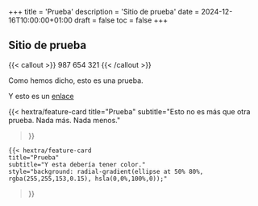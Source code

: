 +++
title = 'Prueba'
description = 'Sitio de prueba'
date = 2024-12-16T10:00:00+01:00
draft = false
toc = false
+++

## Sitio de prueba

{{< callout >}}
987 654 321
{{< /callout >}}


Como hemos dicho, esto es una prueba.

Y esto es un [enlace](#)

  {{< hextra/feature-card
    title="Prueba"
    subtitle="Esto no es más que otra prueba. Nada más. Nada menos."
  >}}

    {{< hextra/feature-card
    title="Prueba"
    subtitle="Y esta debería tener color."
    style="background: radial-gradient(ellipse at 50% 80%, rgba(255,255,153,0.15), hsla(0,0%,100%,0));"
  >}}